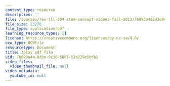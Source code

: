 ```yaml
---
content_type: resource
description: ''
file: /courses/res-tll-004-stem-concept-videos-fall-2013/7b893a4a8d3e9c38506752a229e5bdb1_JrlZSfRM-IY.pdf
file_size: 23276
file_type: application/pdf
learning_resource_types: []
license: https://creativecommons.org/licenses/by-nc-sa/4.0/
ocw_type: OCWFile
resourcetype: Document
title: 3play pdf file
uid: 7b893a4a-8d3e-9c38-5067-52a229e5bdb1
video_files:
  video_thumbnail_file: null
video_metadata:
  youtube_id: null
---
```

